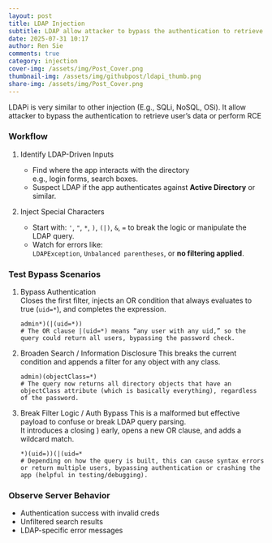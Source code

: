 ```yaml
---
layout: post
title: LDAP Injection
subtitle: LDAP allow attacker to bypass the authentication to retrieve user’s data or perform RCE
date: 2025-07-31 10:17
author: Ren Sie
comments: true
category: injection
cover-img: /assets/img/Post_Cover.png
thumbnail-img: /assets/img/githubpost/ldapi_thumb.png
share-img: /assets/img/Post_Cover.png
---
```

LDAPi is very similar to other injection (E.g., SQLi, NoSQL, OSi). It allow attacker to bypass the authentication to retrieve user’s data or perform RCE

### Workflow
1. Identify LDAP-Driven Inputs
   - Find where the app interacts with the directory  
    e.g., login forms, search boxes.
   - Suspect LDAP if the app authenticates against **Active Directory** or similar.

2. Inject Special Characters
   - Start with: `'`, `"`, `*`, `)`, `(|)`, `&`, `=` to break the logic or manipulate the LDAP query.
   - Watch for errors like:  
     `LDAPException`, `Unbalanced parentheses`, or **no filtering applied**.
    
### Test Bypass Scenarios
1. Bypass Authentication  
   Closes the first filter, injects an OR condition that always evaluates to true (`uid=*`), and completes the expression.
   ~~~
   admin*)(|(uid=*))
   # The OR clause |(uid=*) means “any user with any uid,” so the query could return all users, bypassing the password check.
   ~~~
2. Broaden Search / Information Disclosure
   This breaks the current condition and appends a filter for any object with any class.
   ~~~
   admin)(objectClass=*)
   # The query now returns all directory objects that have an objectClass attribute (which is basically everything), regardless of the password.
   ~~~
3. Break Filter Logic / Auth Bypass
   This is a malformed but effective payload to confuse or break LDAP query parsing.  
   It introduces a closing ) early, opens a new OR clause, and adds a wildcard match.
   ~~~
   *)(uid=))(|(uid=*
   # Depending on how the query is built, this can cause syntax errors or return multiple users, bypassing authentication or crashing the app (helpful in testing/debugging).
   ~~~

### Observe Server Behavior
- Authentication success with invalid creds
- Unfiltered search results
- LDAP-specific error messages

